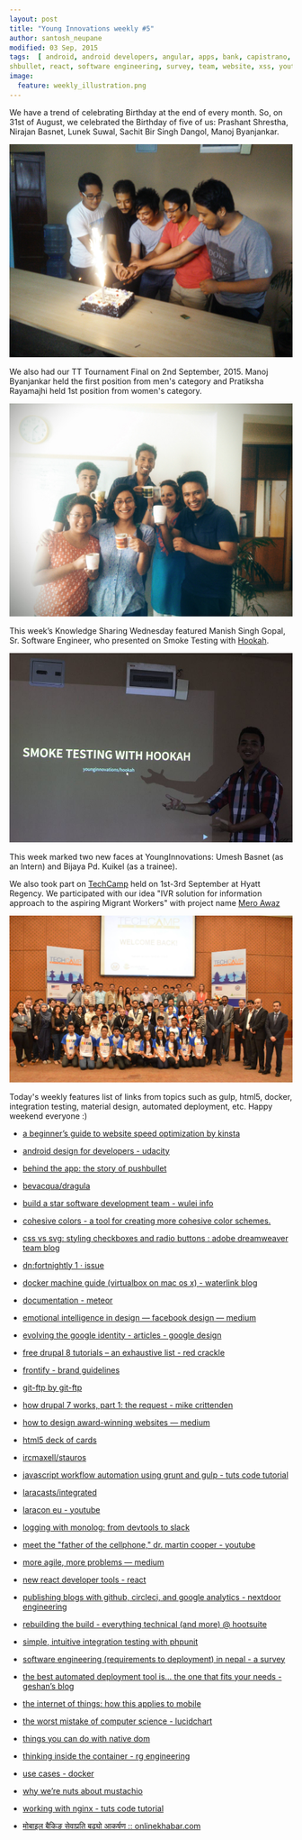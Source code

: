 ```yaml
---
layout: post
title: "Young Innovations weekly #5"
author: santosh_neupane
modified: 03 Sep, 2015
tags:  [ android, android developers, angular, apps, bank, capistrano, chrome extension, collaboration, design, dr. martin cooper, drag, drop, finance, google, google logo, gulp, integration testing, internet, internet of everything, js, laracon eu presentations, laravel, mobile, mobile phones, motorola, pocketnow, python fabric, react, sms, testing, agile, automated deployment, blog, build, cellphone, channel, ci, colorschemes, css, deployment, design, developersnepal, docker, dragand drop, drupal, ftp, git, google, grunt, html5, integration testing, internet of things, iot, javascript, logging, logo, materialdesign, meteor, mobile, mobile app, mobilebanking, monolog, nginx, node, optimization, performance, php, phpunit, prototype, pu
shbullet, react, software engineering, survey, team, website, xss, youtube]
image:
  feature: weekly_illustration.png
---
```


We have a trend of celebrating Birthday at the end of every month. So, on 31st of August, we celebrated the Birthday of five of us: Prashant Shrestha, Nirajan Basnet, Lunek Suwal, Sachit Bir Singh Dangol, Manoj Byanjankar.

<!--more-->

![Celebration of Birthday](/images/weekly05/BirthDayBoys.jpg)

We also had our TT Tournament Final on 2nd September, 2015. Manoj Byanjankar held the first position from men's category and Pratiksha Rayamajhi held 1st position from women's category.

![Winners of TT Tournament](/images/weekly05/TT_Winners.jpg)

This week’s Knowledge Sharing Wednesday featured Manish Singh Gopal, Sr. Software Engineer, who presented on Smoke Testing with [Hookah](https://github.com/younginnovations/hookah). 

![KSW Presentation](/images/weekly05/Smoke_Test_with_Hookah.jpg)

This week marked two new faces at YoungInnovations: Umesh Basnet (as an Intern) and Bijaya Pd. Kuikel (as a trainee).

We also took part on [TechCamp](https://www.facebook.com/nepal.usembassy/videos/874452215925172/) held on 1st-3rd September at Hyatt Regency. We participated with our idea "IVR solution for information approach to the aspiring Migrant Workers" with project name [Mero Awaz](https://hackpad.com/TechCamp-Nepal-September-1-3-2015-MGUf0B3kw1l)

![TechCamp](/images/weekly05/TechCamp.jpg)

Today's weekly features list of links from topics such as gulp, html5, docker, integration testing, material design, automated deployment, etc. Happy weekend everyone :)

* [a beginner’s guide to website speed optimization by kinsta](https://kinsta.com/learn/page-speed/)

* [android design for developers - udacity](https://www.udacity.com/course/android-design-for-developers--ud862)

* [behind the app: the story of pushbullet](http://lifehacker.com/behind-the-app-the-story-of-pushbullet-1657859652?commerce_insets_disclosure=on)

* [bevacqua/dragula](https://github.com/bevacqua/dragula)

* [build a star software development team - wulei info](http://wulei.ca/blog/build-star-software-development-team)

* [cohesive colors - a tool for creating more cohesive color schemes.](http://javierbyte.github.io/cohesive-colors/)

* [css vs svg: styling checkboxes and radio buttons : adobe dreamweaver team blog](http://blogs.adobe.com/dreamweaver/2015/08/css-vs-svg-styling-checkboxes-and-radio-buttons.html?ref=webdesignernews.com)

* [dn:fortnightly 1 · issue ](https://github.com/developers-nepal/Bagaincha/issues/10)

* [docker machine guide (virtualbox on mac os x) - waterlink blog](http://waterlink.github.io/blog/2015/08/31/docker-machine-guide-virtualbox-mac-os-x/)

* [documentation - meteor](http://docs.meteor.com/)

* [emotional intelligence in design — facebook design — medium](https://medium.com/facebook-design/emotional-intelligence-in-design-abcd1555b3e7?ref=webdesignernews.com)

* [evolving the google identity - articles - google design](https://design.google.com/articles/evolving-the-google-identity/)

* [free drupal 8 tutorials – an exhaustive list - red crackle](http://redcrackle.com//blog/drupal-8/free-tutorials-list)

* [frontify - brand guidelines ](https://frontify.com/)

* [git-ftp by git-ftp](http://git-ftp.github.io/git-ftp/)

* [how drupal 7 works, part 1: the request - mike crittenden](http://mikecr.it/ramblings/how-drupal-7-works-part-1-the-request)

* [how to design award-winning websites — medium](https://medium.com/@lassekristensen_95506/how-to-design-award-winning-websites-6f4d2a71495?ref=webdesignernews.com)

* [html5 deck of cards](http://pakastin.github.io/deck-of-cards/)

* [ircmaxell/stauros](https://github.com/ircmaxell/Stauros)

* [javascript workflow automation using grunt and gulp - tuts code tutorial](http://code.tutsplus.com/tutorials/javascript-workflow-automation-using-grunt-and-gulp--cms-24586)

* [laracasts/integrated](https://github.com/laracasts/Integrated)

* [laracon eu - youtube](https://www.youtube.com/channel/UCb9XEo_1SDNR8Ucpbktrg5A)

* [logging with monolog: from devtools to slack](http://www.sitepoint.com/logging-with-monolog-from-devtools-to-slack/)

* [meet the "father of the cellphone," dr. martin cooper - youtube](https://www.youtube.com/watch?v=Xi5-CyFAoWY)

* [more agile, more problems — medium](https://medium.com/@shoobe01/more-agile-more-problems-a5169c0a8b28)

* [new react developer tools - react](http://facebook.github.io/react/blog/2015/09/02/new-react-developer-tools.html)

* [publishing blogs with github, circleci, and google analytics - nextdoor engineering](https://engblog.nextdoor.com/2015/08/27/publishing-blog-with-github-circleci-and-google-analytics/)

* [rebuilding the build - everything technical (and more) @ hootsuite](http://code.hootsuite.com/rebuilding-the-build/)

* [simple, intuitive integration testing with phpunit](http://bit.ly/1N6EOmi)

* [software engineering (requirements to deployment) in nepal - a survey](https://docs.google.com/forms/d/1C1EC6j9Lt4VujzksjQy9B_4a92mVUNSXVE-z96KxtNo/viewform)

* [the best automated deployment tool is… the one that fits your needs - geshan’s blog](http://bit.ly/1WZ8SDo)

* [the internet of things: how this applies to mobile](http://mobiledevices.about.com/od/additionalresources/fl/The-Internet-of-Things-How-this-Applies-to-Mobile.htm?utm_content=20150831)

* [the worst mistake of computer science - lucidchart](https://www.lucidchart.com/techblog/2015/08/31/the-worst-mistake-of-computer-science/)

* [things you can do with native dom](http://ponyfoo.com/articles/things-you-can-do-in-plain-javascript)

* [thinking inside the container - rg engineering](http://engineering.riotgames.com/news/thinking-inside-container)

* [use cases - docker](https://www.docker.com/products/use-cases)

* [why we’re nuts about mustachio](http://blog.postmarkapp.com/post/128110582943/why-were-nuts-about-mustachio)

* [working with nginx - tuts code tutorial](http://code.tutsplus.com/tutorials/working-with-nginx--cms-23764)

* [मोबाइल बैकिङ सेवाप्रति बढ्यो आकर्षण :: onlinekhabar.com](http://www.onlinekhabar.com/2015/08/317871/)